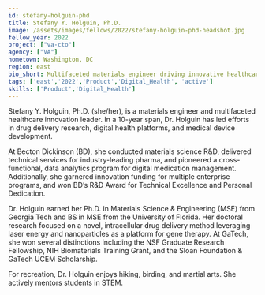 ```yaml
---
id: stefany-holguin-phd
title: Stefany Y. Holguin, Ph.D.
image: /assets/images/fellows/2022/stefany-holguin-phd-headshot.jpg
fellow_year: 2022
project: ["va-cto"]
agency: ["VA"]
hometown: Washington, DC
region: east
bio_short: Multifaceted materials engineer driving innovative healthcare solutions for society.
tags: ['east','2022','Product','Digital_Health', 'active']
skills: ['Product','Digital_Health']
---
```


Stefany Y. Holguin, Ph.D. (she/her), is a materials engineer and multifaceted healthcare innovation leader. In a 10-year span, Dr. Holguin has led efforts in drug delivery research,  digital health platforms, and medical device development.

At Becton Dickinson (BD), she conducted materials science R&D, delivered technical services for industry-leading pharma, and pioneered a cross-functional, data analytics program for digital medication management. Additionally, she garnered innovation funding for multiple enterprise programs, and won BD’s R&D Award for Technical Excellence and Personal Dedication.

Dr. Holguin earned her Ph.D. in Materials Science & Engineering (MSE) from Georgia Tech and BS in MSE from the University of Florida. Her doctoral research focused on a novel, intracellular drug delivery method leveraging laser energy and nanoparticles as a platform for gene therapy. At GaTech, she won several distinctions including the NSF Graduate Research Fellowship, NIH Biomaterials Training Grant, and the Sloan Foundation & GaTech UCEM Scholarship.

For recreation, Dr. Holguin enjoys hiking, birding, and martial arts. She actively mentors students in STEM.
